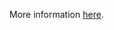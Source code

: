 More information [here](https://docs.bridgecrew.io/docs/ensure-that-the-anonymous-auth-argument-is-set-to-false-1).

